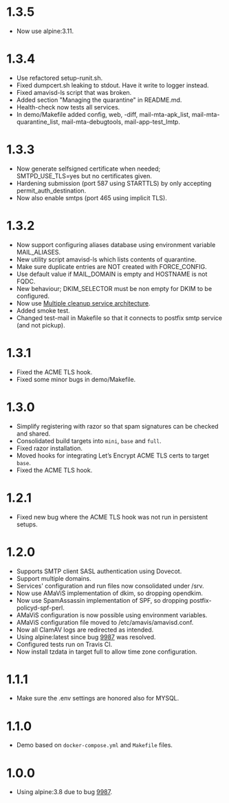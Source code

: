 # 1.3.5

- Now use alpine:3.11.

# 1.3.4

- Use refactored setup-runit.sh.
- Fixed dumpcert.sh leaking to stdout. Have it write to logger instead.
- Fixed amavisd-ls script that was broken.
- Added section "Managing the quarantine" in README.md.
- Health-check now tests all services.
- In demo/Makefile added config, web, -diff, mail-mta-apk_list, mail-mta-quarantine_list, mail-mta-debugtools, mail-app-test_lmtp.


# 1.3.3

- Now generate selfsigned certificate when needed; SMTPD_USE_TLS=yes but no certificates given.
- Hardening submission (port 587 using STARTTLS) by only accepting permit_auth_destination.
- Now also enable smtps (port 465 using implicit TLS).

# 1.3.2

- Now support configuring aliases database using environment variable MAIL_ALIASES.
- New utility script amavisd-ls which lists contents of quarantine.
- Make sure duplicate entries are NOT created with FORCE_CONFIG.
- Use default value if MAIL_DOMAIN is empty and HOSTNAME is not FQDC.
- New behaviour; DKIM_SELECTOR must be non empty for DKIM to be configured.
- Now use [Multiple cleanup service architecture](https://amavis.org/README.postfix.html#d0e1038).
- Added smoke test.
- Changed test-mail in Makefile so that it connects to postfix smtp service (and not pickup).

# 1.3.1

- Fixed the ACME TLS hook.
- Fixed some minor bugs in demo/Makefile.

# 1.3.0

- Simplify registering with razor so that spam signatures can be checked and shared.
- Consolidated build targets into `mini`, `base` and `full`.
- Fixed razor installation.
- Moved hooks for integrating Let’s Encrypt ACME TLS certs to target `base`.
- Fixed the ACME TLS hook.

# 1.2.1

- Fixed new bug where the ACME TLS hook was not run in persistent setups.

# 1.2.0

- Supports SMTP client SASL authentication using Dovecot.
- Support multiple domains.
- Services' configuration and run files now consolidated under /srv.
- Now use AMaViS implementation of dkim, so dropping opendkim.
- Now use SpamAssassin implementation of SPF, so dropping postfix-policyd-spf-perl.
- AMaViS configuration is now possible using environment variables.
- AMaViS configuration file moved to /etc/amavis/amavisd.conf.
- Now all ClamAV logs are redirected as intended.
- Using alpine:latest since bug [9987](https://bugs.alpinelinux.org/issues/9987) was resolved.
- Configured tests run on Travis CI.
- Now install tzdata in target full to allow time zone configuration.

# 1.1.1

- Make sure the .env settings are honored also for MYSQL.

# 1.1.0

- Demo based on `docker-compose.yml` and `Makefile` files.

# 1.0.0

- Using alpine:3.8 due to bug [9987](https://bugs.alpinelinux.org/issues/9987).
